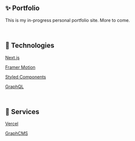## :sparkles: Portfolio

This is my in-progress personal portfolio site. More to come.

&nbsp;

## :wrench: Technologies

[Next.js](https://github.com/vercel/next.js)

[Framer Motion](https://github.com/framer/motion)

[Styled Components](https://github.com/styled-components/styled-components)

[GraphQL](https://graphql.org/)

&nbsp;

## :electric_plug: Services
[Vercel](https://vercel.com/)

[GraphCMS](https://graphcms.com/)
